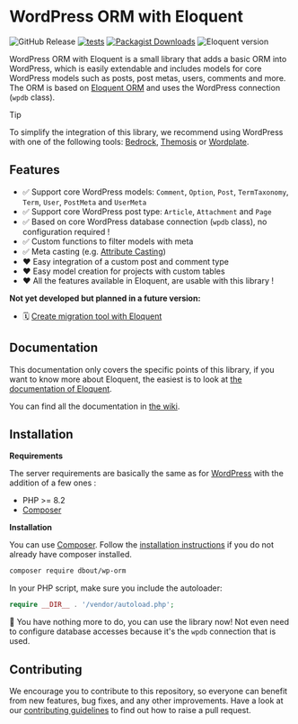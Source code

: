 # WordPress ORM with Eloquent

![GitHub Release](https://img.shields.io/github/v/release/dimitriBouteille/wp-orm) [![tests](https://img.shields.io/github/actions/workflow/status/dimitriBouteille/wp-orm/tests.yml?label=tests)](https://github.com/dimitriBouteille/wp-orm/actions/workflows/tests.yml) [![Packagist Downloads](https://img.shields.io/packagist/dt/dbout/wp-orm?color=yellow)](https://packagist.org/packages/dbout/wp-orm) ![Eloquent version](https://img.shields.io/packagist/dependency-v/dbout/wp-orm/illuminate%2Fdatabase?color=orange)

WordPress ORM with Eloquent is a small library that adds a basic ORM into WordPress, which is easily extendable and includes models for core WordPress models such as posts, post metas, users, comments and more.
The ORM is based on [Eloquent ORM](https://laravel.com/docs/eloquent) and uses the WordPress connection (`wpdb` class).

> [!TIP]
> To simplify the integration of this library, we recommend using WordPress with one of the following tools: [Bedrock](https://roots.io/bedrock/), [Themosis](https://framework.themosis.com/) or [Wordplate](https://github.com/wordplate/wordplate#readme).

## Features

- ✅ Support core WordPress models: `Comment`, `Option`, `Post`, `TermTaxonomy`, `Term`, `User`, `PostMeta` and `UserMeta`
- ✅ Support core WordPress post type: `Article`, `Attachment` and `Page`
- ✅ Based on core WordPress database connection (`wpdb` class), no configuration required !
- ✅ Custom functions to filter models with meta
- ✅ Meta casting (e.g. [Attribute Casting](https://laravel.com/docs/eloquent-mutators#attribute-casting))
- ❤️ Easy integration of a custom post and comment type
- ❤️ Easy model creation for projects with custom tables
- ❤️ All the features available in Eloquent, are usable with this library !

**Not yet developed but planned in a future version:**

- 🗓️ [Create migration tool with Eloquent](https://github.com/dimitriBouteille/wp-orm/issues/28)

## Documentation

This documentation only covers the specific points of this library, if you want to know more about Eloquent, the easiest is to look at [the documentation of Eloquent](https://laravel.com/doc/eloquent).

You can find all the documentation in [the wiki](https://github.com/dimitriBouteille/wp-orm/wiki).

## Installation

**Requirements**

The server requirements are basically the same as for [WordPress](https://wordpress.org/about/requirements/) with the addition of a few ones :

- PHP >= 8.2
- [Composer](https://getcomposer.org/)

**Installation**

You can use [Composer](https://getcomposer.org/). Follow the [installation instructions](https://getcomposer.org/doc/00-intro.md) if you do not already have composer installed.

~~~bash
composer require dbout/wp-orm
~~~

In your PHP script, make sure you include the autoloader:

~~~php
require __DIR__ . '/vendor/autoload.php';
~~~

🎉 You have nothing more to do, you can use the library now! Not even need to configure database accesses because it's the `wpdb` connection that is used.

## Contributing

We encourage you to contribute to this repository, so everyone can benefit from new features, bug fixes, and any other improvements. Have a look at our [contributing guidelines](CONTRIBUTING.md) to find out how to raise a pull request.